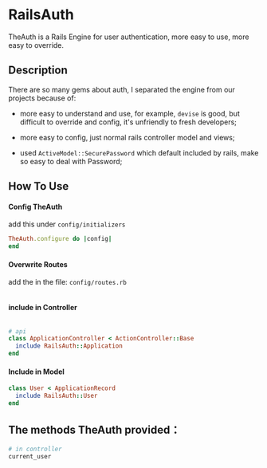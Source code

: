 # RailsAuth

TheAuth is a Rails Engine for user authentication, more easy to use, more easy to override.


## Description

There are so many gems about auth, I separated the engine from our projects because of:

- more easy to understand and use, for example, `devise` is good, but difficult to override and config, it's unfriendly to fresh developers;

- more easy to config, just normal rails controller model and views; 

- used `ActiveModel::SecurePassword` which default included by rails, make so easy to deal with Password;

## How To Use

#### Config TheAuth

add this under `config/initializers`

```ruby
TheAuth.configure do |config|
end
```

#### Overwrite Routes

add the in the file: `config/routes.rb`

```ruby

```

#### include in Controller
```ruby

# api
class ApplicationController < ActionController::Base
  include RailsAuth::Application
end
```

#### Include in Model
```ruby
class User < ApplicationRecord
  include RailsAuth::User
end
```

## The methods TheAuth provided：

```ruby
# in controller
current_user
```
